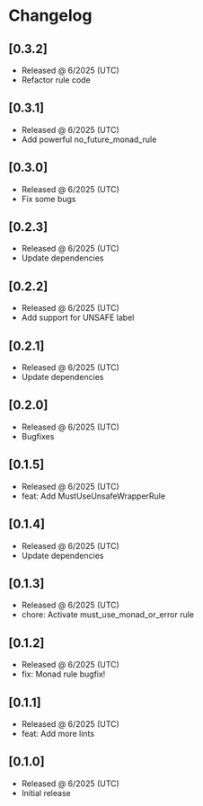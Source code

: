 # Changelog

## [0.3.2]

- Released @ 6/2025 (UTC)
- Refactor rule code

## [0.3.1]

- Released @ 6/2025 (UTC)
- Add powerful no_future_monad_rule

## [0.3.0]

- Released @ 6/2025 (UTC)
- Fix some bugs

## [0.2.3]

- Released @ 6/2025 (UTC)
- Update dependencies

## [0.2.2]

- Released @ 6/2025 (UTC)
- Add support for UNSAFE label

## [0.2.1]

- Released @ 6/2025 (UTC)
- Update dependencies

## [0.2.0]

- Released @ 6/2025 (UTC)
- Bugfixes

## [0.1.5]

- Released @ 6/2025 (UTC)
- feat: Add MustUseUnsafeWrapperRule

## [0.1.4]

- Released @ 6/2025 (UTC)
- Update dependencies

## [0.1.3]

- Released @ 6/2025 (UTC)
- chore: Activate must_use_monad_or_error rule

## [0.1.2]

- Released @ 6/2025 (UTC)
- fix: Monad rule bugfix!

## [0.1.1]

- Released @ 6/2025 (UTC)
- feat: Add more lints

## [0.1.0]

- Released @ 6/2025 (UTC)
- Initial release
